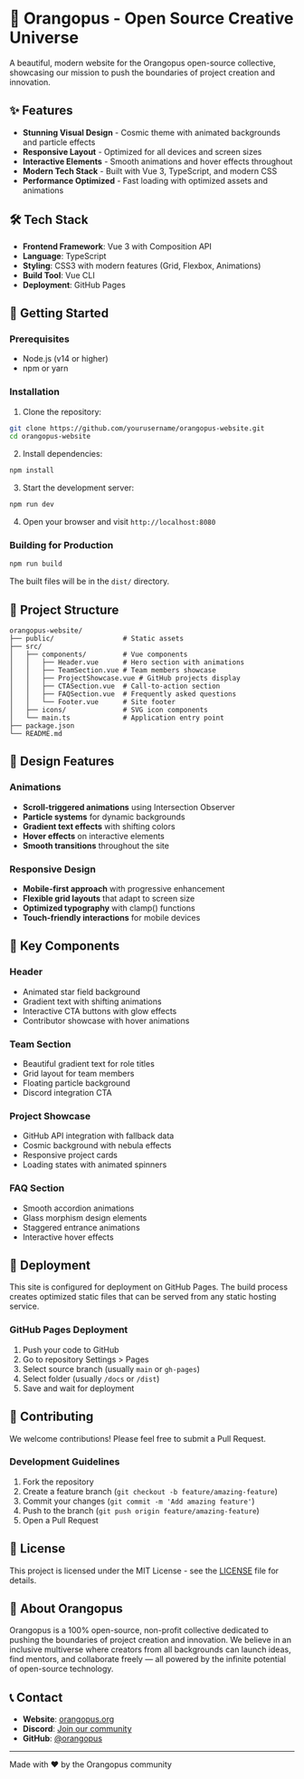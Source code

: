 # 🚀 Orangopus - Open Source Creative Universe

A beautiful, modern website for the Orangopus open-source collective, showcasing our mission to push the boundaries of project creation and innovation.

## ✨ Features

- **Stunning Visual Design** - Cosmic theme with animated backgrounds and particle effects
- **Responsive Layout** - Optimized for all devices and screen sizes
- **Interactive Elements** - Smooth animations and hover effects throughout
- **Modern Tech Stack** - Built with Vue 3, TypeScript, and modern CSS
- **Performance Optimized** - Fast loading with optimized assets and animations

## 🛠️ Tech Stack

- **Frontend Framework**: Vue 3 with Composition API
- **Language**: TypeScript
- **Styling**: CSS3 with modern features (Grid, Flexbox, Animations)
- **Build Tool**: Vue CLI
- **Deployment**: GitHub Pages

## 🚀 Getting Started

### Prerequisites

- Node.js (v14 or higher)
- npm or yarn

### Installation

1. Clone the repository:
```bash
git clone https://github.com/yourusername/orangopus-website.git
cd orangopus-website
```

2. Install dependencies:
```bash
npm install
```

3. Start the development server:
```bash
npm run dev
```

4. Open your browser and visit `http://localhost:8080`

### Building for Production

```bash
npm run build
```

The built files will be in the `dist/` directory.

## 📁 Project Structure

```
orangopus-website/
├── public/                 # Static assets
├── src/
│   ├── components/         # Vue components
│   │   ├── Header.vue      # Hero section with animations
│   │   ├── TeamSection.vue # Team members showcase
│   │   ├── ProjectShowcase.vue # GitHub projects display
│   │   ├── CTASection.vue  # Call-to-action section
│   │   ├── FAQSection.vue  # Frequently asked questions
│   │   └── Footer.vue      # Site footer
│   ├── icons/              # SVG icon components
│   └── main.ts             # Application entry point
├── package.json
└── README.md
```

## 🎨 Design Features

### Animations
- **Scroll-triggered animations** using Intersection Observer
- **Particle systems** for dynamic backgrounds
- **Gradient text effects** with shifting colors
- **Hover effects** on interactive elements
- **Smooth transitions** throughout the site

### Responsive Design
- **Mobile-first approach** with progressive enhancement
- **Flexible grid layouts** that adapt to screen size
- **Optimized typography** with clamp() functions
- **Touch-friendly interactions** for mobile devices

## 🌟 Key Components

### Header
- Animated star field background
- Gradient text with shifting animations
- Interactive CTA buttons with glow effects
- Contributor showcase with hover animations

### Team Section
- Beautiful gradient text for role titles
- Grid layout for team members
- Floating particle background
- Discord integration CTA

### Project Showcase
- GitHub API integration with fallback data
- Cosmic background with nebula effects
- Responsive project cards
- Loading states with animated spinners

### FAQ Section
- Smooth accordion animations
- Glass morphism design elements
- Staggered entrance animations
- Interactive hover effects

## 🚀 Deployment

This site is configured for deployment on GitHub Pages. The build process creates optimized static files that can be served from any static hosting service.

### GitHub Pages Deployment

1. Push your code to GitHub
2. Go to repository Settings > Pages
3. Select source branch (usually `main` or `gh-pages`)
4. Select folder (usually `/docs` or `/dist`)
5. Save and wait for deployment

## 🤝 Contributing

We welcome contributions! Please feel free to submit a Pull Request.

### Development Guidelines

1. Fork the repository
2. Create a feature branch (`git checkout -b feature/amazing-feature`)
3. Commit your changes (`git commit -m 'Add amazing feature'`)
4. Push to the branch (`git push origin feature/amazing-feature`)
5. Open a Pull Request

## 📄 License

This project is licensed under the MIT License - see the [LICENSE](LICENSE) file for details.

## 🌟 About Orangopus

Orangopus is a 100% open-source, non-profit collective dedicated to pushing the boundaries of project creation and innovation. We believe in an inclusive multiverse where creators from all backgrounds can launch ideas, find mentors, and collaborate freely — all powered by the infinite potential of open-source technology.

## 📞 Contact

- **Website**: [orangopus.org](https://orangopus.org)
- **Discord**: [Join our community](https://discord.gg/orangopus)
- **GitHub**: [@orangopus](https://github.com/orangopus)

---

Made with ❤️ by the Orangopus community 
